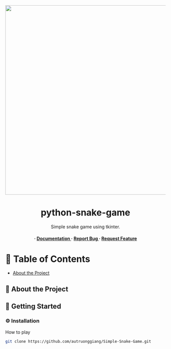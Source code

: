 <div align='center'>

<img src=https://github.com/autruonggiang/Simple-Snake-Game/blob/main/graphic.jpg alt="logo" width=1042 height=595 />

<h1>python-snake-game</h1>
<p>Simple snake game using tkinter.</p>

<h4> <span> · </span> <a href="https://github.com/autruonggiang/Simple-Snake-Game/blob/master/README.md"> Documentation </a> <span> · </span> <a href="https://github.com/autruonggiang/Simple-Snake-Game/issues"> Report Bug </a> <span> · </span> <a href="https://github.com/autruonggiang/Simple-Snake-Game/issues"> Request Feature </a> </h4>


</div>

# :notebook_with_decorative_cover: Table of Contents

- [About the Project](#star2-about-the-project)


## :star2: About the Project

## :toolbox: Getting Started

### :gear: Installation


How to play
```bash
git clone https://github.com/autruonggiang/Simple-Snake-Game.git
```
